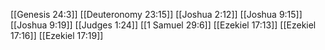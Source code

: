[[Genesis 24:3]]
[[Deuteronomy 23:15]]
[[Joshua 2:12]]
[[Joshua 9:15]]
[[Joshua 9:19]]
[[Judges 1:24]]
[[1 Samuel 29:6]]
[[Ezekiel 17:13]]
[[Ezekiel 17:16]]
[[Ezekiel 17:19]]
